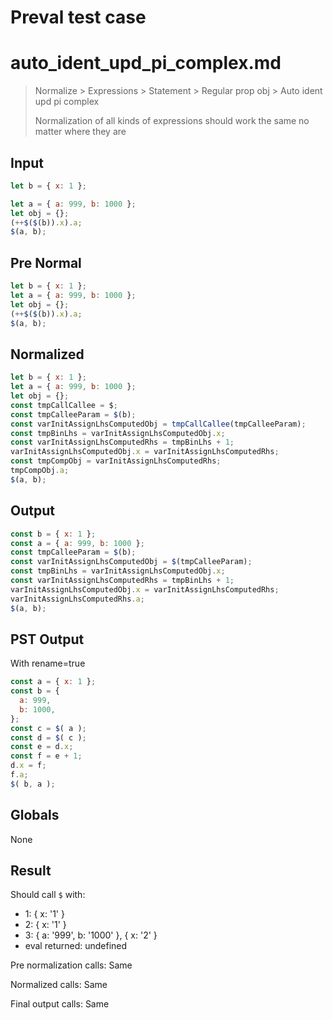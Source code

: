 # Preval test case

# auto_ident_upd_pi_complex.md

> Normalize > Expressions > Statement > Regular prop obj > Auto ident upd pi complex
>
> Normalization of all kinds of expressions should work the same no matter where they are

## Input

`````js filename=intro
let b = { x: 1 };

let a = { a: 999, b: 1000 };
let obj = {};
(++$($(b)).x).a;
$(a, b);
`````

## Pre Normal


`````js filename=intro
let b = { x: 1 };
let a = { a: 999, b: 1000 };
let obj = {};
(++$($(b)).x).a;
$(a, b);
`````

## Normalized


`````js filename=intro
let b = { x: 1 };
let a = { a: 999, b: 1000 };
let obj = {};
const tmpCallCallee = $;
const tmpCalleeParam = $(b);
const varInitAssignLhsComputedObj = tmpCallCallee(tmpCalleeParam);
const tmpBinLhs = varInitAssignLhsComputedObj.x;
const varInitAssignLhsComputedRhs = tmpBinLhs + 1;
varInitAssignLhsComputedObj.x = varInitAssignLhsComputedRhs;
const tmpCompObj = varInitAssignLhsComputedRhs;
tmpCompObj.a;
$(a, b);
`````

## Output


`````js filename=intro
const b = { x: 1 };
const a = { a: 999, b: 1000 };
const tmpCalleeParam = $(b);
const varInitAssignLhsComputedObj = $(tmpCalleeParam);
const tmpBinLhs = varInitAssignLhsComputedObj.x;
const varInitAssignLhsComputedRhs = tmpBinLhs + 1;
varInitAssignLhsComputedObj.x = varInitAssignLhsComputedRhs;
varInitAssignLhsComputedRhs.a;
$(a, b);
`````

## PST Output

With rename=true

`````js filename=intro
const a = { x: 1 };
const b = {
  a: 999,
  b: 1000,
};
const c = $( a );
const d = $( c );
const e = d.x;
const f = e + 1;
d.x = f;
f.a;
$( b, a );
`````

## Globals

None

## Result

Should call `$` with:
 - 1: { x: '1' }
 - 2: { x: '1' }
 - 3: { a: '999', b: '1000' }, { x: '2' }
 - eval returned: undefined

Pre normalization calls: Same

Normalized calls: Same

Final output calls: Same
